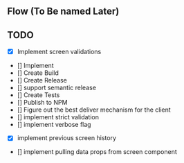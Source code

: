 ## Flow (To Be named Later)

## TODO
- [x] Implement screen validations
- [] Implement
- [] Create Build
- [] Create Release
- [] support semantic release
- [] Create Tests
- [] Publish to NPM
- [] Figure out the best deliver mechanism for the client
- [] implement strict validation
- [] implement verbose flag
- [x] implement previous screen history
- [] implement pulling data props from screen component

